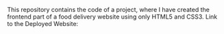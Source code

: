 This repository contains the code of a project, where I have created the frontend part of a food delivery website using only HTML5 and CSS3.
Link to the Deployed Website: 
